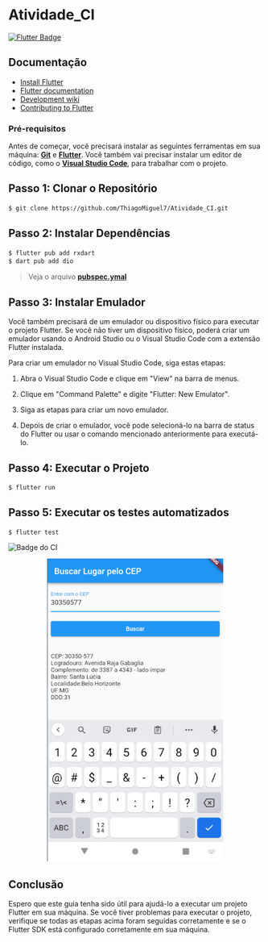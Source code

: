# Atividade_CI
[![Flutter Badge](https://img.shields.io/badge/Flutter-02569B?style=for-the-badge&logo=flutter&logoColor=white)](https://pub.dev/)


## Documentação

* [Install Flutter](https://flutter.dev/get-started/)
* [Flutter documentation](https://docs.flutter.dev/)
* [Development wiki](https://github.com/flutter/flutter/wiki)
* [Contributing to Flutter](https://github.com/flutter/flutter/blob/master/CONTRIBUTING.md)

### Pré-requisitos

Antes de começar, você precisará instalar as seguintes ferramentas em sua máquina:
**[Git](https://git-scm.com)** e 
**[Flutter](https://docs.flutter.dev/get-started/install)**. 
Você também vai precisar instalar um editor de código, como o  **[Visual Studio Code](https://code.visualstudio.com/)**, para trabalhar com o projeto.

## Passo 1: Clonar o Repositório
```bash
$ git clone https://github.com/ThiagoMiguel7/Atividade_CI.git

```

## Passo 2: Instalar Dependências
```bash
$ flutter pub add rxdart
$ dart pub add dio
```
> Veja o arquivo  **[pubspec.ymal](https://github.com/ThiagoMiguel7/Atividade_CI/blob/main/pubspec.yaml)**


## Passo 3:  Instalar Emulador

Você também precisará de um emulador ou dispositivo físico para executar o projeto Flutter. Se você não tiver um dispositivo físico, poderá criar um emulador usando o Android Studio ou o Visual Studio Code com a extensão Flutter instalada.

Para criar um emulador no Visual Studio Code, siga estas etapas:

1. Abra o Visual Studio Code e clique em "View" na barra de menus.

2. Clique em "Command Palette" e digite "Flutter: New Emulator".

3. Siga as etapas para criar um novo emulador.

4. Depois de criar o emulador, você pode selecioná-lo na barra de status do Flutter ou usar o comando mencionado anteriormente para executá-lo.

## Passo 4:  Executar o Projeto
```bash
$ flutter run
```

## Passo 5:  Executar os testes automatizados
```bash
$ flutter test
```

![Badge do CI](https://github.com/ThiagoMiguel7/Atividade_CI/actions/workflows/build_and_test.yml/badge.svg)


<p align="center">
  <img width="350" src="src/assets/AG2.png"
</p>

## Conclusão

Espero que este guia tenha sido útil para ajudá-lo a executar um projeto Flutter em sua máquina. Se você tiver problemas para executar o projeto, verifique se todas as etapas acima foram seguidas corretamente e se o Flutter SDK está configurado corretamente em sua máquina.

